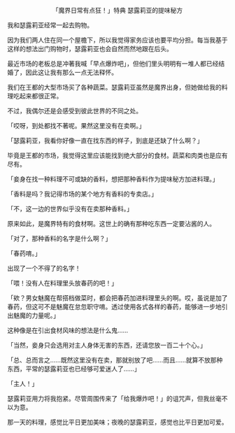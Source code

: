 <p align="center">「魔界日常有点狂！」特典 瑟露莉亚的提味秘方</p>

我和瑟露莉亚经常一起去购物。

因为我们两人住在同一个屋檐下，所以我觉得家务应该也要平均分担。每当我基于这样的想法出门购物时，瑟露莉亚也会自然而然地跟在后头。

最近市场的老板总是冲著我喊「早点爆炸吧」，但他们里头明明有一堆人都已经结婚了，因此这让我有那么一点无法释怀。

我们在王都的大型市场买了各种蔬菜。瑟露莉亚虽然是魔界出身，但她做给我的料理吃起来都很正常。

不过，我偶尔还是会感受到彼此世界的不同之处。

「哎呀，到处都找不著呢。果然这里没有在卖啊。」

「瑟露莉亚，我看你好像一直在找东西的样子，到底是还缺了什么啊？」

毕竟是王都的市场，我觉得这里应该能找到绝大部分的食材。蔬菜和肉类也是应有尽有。

「妾身在找一种料理不可或缺的香料，想把那种香料作为提味秘方加进料理。」

「香料是吗？我记得市场的某个地方有香料的专卖店。」

「不，这一边的世界似乎没有在卖那种香料。」

原来如此，是魔界特有的食材啊。这世上的确有那种吃东西一定要沾酱的人。

「对了，那种香料的名字是什么啊？」

「春药唷。」

出现了一个不得了的名字！

「喂！没有人在料理里头放春药的吧！」

「欸？男女魅魔在帮搭档做菜时，都会把春药加进料理里头的啊。哎，虽说是加了春药，但这可不是魅魔在怠忽职守唷。透过使用各式各样的春药，能够进一步地引出魅魔的力量呢。」

这种像是在引出食材风味的想法是什么鬼……

「当然，妾身只会选用对主人身体无害的东西，还请您放一百二十个心。」

「总、总而言之……既然这里没有在卖，那就别放了吧……而且……就算不放那种东西，平常的瑟露莉亚也已经够可爱迷人了……」

「主人！」

瑟露莉亚用力将我抱紧。尽管周围传来了「给我爆炸吧！」的诅咒声，但我丝毫不以为意。

那一天的料理，感觉比平日更加美味；夜晚的瑟露莉亚，感觉也比平日更加可爱。

